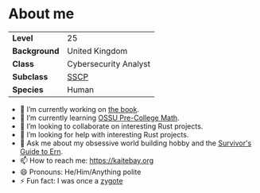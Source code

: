 # About me

|||
|---|---|
|**Level**|25|
|**Background**|United Kingdom|
|**Class**|Cybersecurity Analyst|
|**Subclass**|[SSCP](https://www.isc2.org/certifications/sscp/)|
|**Species**|Human|

- 🔭 I’m currently working on [the book](https://doc.rust-lang.org/stable/book/).
- 🌱 I’m currently learning [OSSU Pre-College Math](https://ossu.dev/precollege-math/).
- 👯 I’m looking to collaborate on interesting Rust projects.
- 🤔 I’m looking for help with interesting Rust projects.
- 💬 Ask me about my obsessive world building hobby and the [Survivor's Guide to Ern](https://substack.com/@sgte).
- 📫 How to reach me: https://kaitebay.org
- 😄 Pronouns: He/Him/Anything polite
- ⚡ Fun fact: I was once a [zygote](https://en.wikipedia.org/wiki/Zygote)
